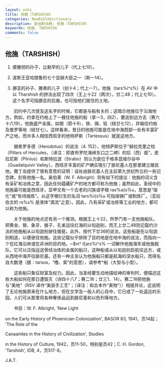 ```yaml
---
layout: wiki
title: 他施（TARSHISH）
categories: NewBibleDictionary
description: 圣经新词典: 他施（TARSHISH）
keywords: 他施, TARSHISH
comments: false
---
```


## 他施（TARSHISH）

1. 便雅悯的孙子、比勒罕的儿子（代上七10）。

2. 波斯王亚哈随鲁的七个显赫大臣之一（斯一14）。

3. 挪亚的孙子、雅弗的儿子（创十4；代上一7）。他施（tars%i^s%）在 AV 中以 Tharshish 的拼法出现了四次（王上十22〔两次〕，廿二48；代上七10）。这个名字可指挪亚的后裔，也可指他们居住的土地。

　　旧约中几次提及这名字的时候，它都是与船有关的；这暗示他施位于沿海地方。例如，约拿在约帕上了一艘往他施的船（拿一3，四2），要逃到远方去（赛六十六19）。他施盛产金属，如银（耶十9）、铁、锡、铅（结廿七12），并输往约帕及推罗等地（结廿七）。这样看来，昔日的他施可能是在地中海西部一处有丰富矿产之地，而许多人相信西班牙的他特萨斯（Tartessus）就是这地方。

　　据希罗多德（Herodotus）的说法（4. 152），他特萨斯位于“赫拉克里之柱（Pillars of Hercules，〔译注：即直布罗陀海峡东口之二岬〕的后〔西〕面”，皮拉尼斯（Plinius）和斯特拉波（Strabo）则认为是位于格多昆维尔谷中（Guadalquivir Valley）。西班牙丰富的矿产确实吸引了腓尼基人在那里建立殖民地。撒丁岛提供了很有意思的证明：该处由腓尼基人在主前第九世纪所立的一些记念碑，刻有他施一名。奥伯莱（W. F. Albright）则有如下的提议：他施的词义含有采矿和冶炼之意，因此任何蕴藏矿产的地方都可称为他施；虽然如此，圣经中的他施最可能是西班牙。亚甲文有一个古老的闪族语字根 ras%a{s%u，意思是“熔化”或“有待熔炼”。从这字根衍生的名词 tars%i{s%u 可指熔铸厂或制炼厂。（亚拉伯文的 rs%s% 是液体“滴流”之意）。因此，凡有采矿或冶炼等工业的地方，都可以称为他施。

　　关于他施的地点还有另一个推测。根据王上十22，所罗门有一支他施船队，把黄金、银、象牙、猴子、孔雀运往红海的以旬迦别，而王上廿二48则记载约沙法的他施船从以旬迦别驶往俄斐。此外，按代下廿36的说法，这些船是在以旬迦别制造，以便驶往他施。这些记载似乎排除了目的地是在地中海的说法，而指向一个在红海沿岸或在非洲的目的地。~$ni^ t[ars%i^s% 一词解作他施海军或他施舰队，它可以泛指运送曾经冶炼的金属的船只，这种船或从以旬迦别启航往远方，或从西地中海开往腓尼基。还有一种主张认为他施船只都是航海的深水船只，而得名自大数港（腊：tarsos，“橹、桨”的意思），请参考*船（大型与小型）。

　　这些船只象征财富及权力。因此，当圣经要生动地描绘神的审判时，便描述这些大船如何在那日遭毁灭（诗四十八7；赛二16；廿三1、14）。赛二16把他施与“美地”（RSV 译作“美丽手工艺”；〔译注：和合本作“美物”〕）相提并论，这说明了无论他施原来在什么地方，但在文学及一般人的心目中，它已成了一处遥远的乐园，人们可从那里将各种奢侈品运到腓尼基和以色列等地方。

　　书目：W. F. Albright, 'New Light

on the Early History of Phoenician Colonization', BASOR 83, 1941，页14起； 'The Role of the

Canaanites in the History of Civilization', Studies

in the History of Culture, 1942，页11-50，特别是页42；C. H. Gordon, 'Tarshish', IDB, 4，页517-8。

J.A.T.








